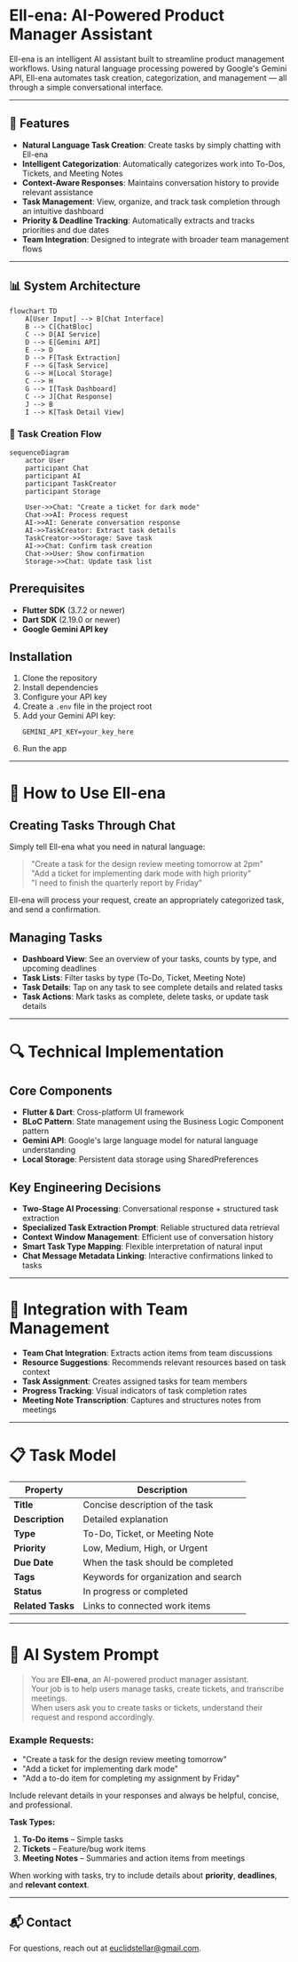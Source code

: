 # Ell-ena: AI-Powered Product Manager Assistant

Ell-ena is an intelligent AI assistant built to streamline product management workflows. Using natural language processing powered by Google's Gemini API, Ell-ena automates task creation, categorization, and management — all through a simple conversational interface.

---

## 🌟 Features

- **Natural Language Task Creation**: Create tasks by simply chatting with Ell-ena  
- **Intelligent Categorization**: Automatically categorizes work into To-Dos, Tickets, and Meeting Notes  
- **Context-Aware Responses**: Maintains conversation history to provide relevant assistance  
- **Task Management**: View, organize, and track task completion through an intuitive dashboard  
- **Priority & Deadline Tracking**: Automatically extracts and tracks priorities and due dates  
- **Team Integration**: Designed to integrate with broader team management flows  

---

## 📊 System Architecture
```mermaid
flowchart TD
    A[User Input] --> B[Chat Interface]
    B --> C[ChatBloc]
    C --> D[AI Service]
    D --> E[Gemini API]
    E --> D
    D --> F[Task Extraction]
    F --> G[Task Service]
    G --> H[Local Storage]
    C --> H
    G --> I[Task Dashboard]
    C --> J[Chat Response]
    J --> B
    I --> K[Task Detail View]
```

### 🔄 Task Creation Flow

```mermaid
sequenceDiagram
    actor User
    participant Chat
    participant AI
    participant TaskCreator
    participant Storage
    
    User->>Chat: "Create a ticket for dark mode"
    Chat->>AI: Process request
    AI->>AI: Generate conversation response
    AI->>TaskCreator: Extract task details
    TaskCreator->>Storage: Save task
    AI->>Chat: Confirm task creation
    Chat->>User: Show confirmation
    Storage->>Chat: Update task list
```

## Prerequisites
- **Flutter SDK** (3.7.2 or newer)  
- **Dart SDK** (2.19.0 or newer)  
- **Google Gemini API key**

## Installation
1. Clone the repository  
2. Install dependencies  
3. Configure your API key  
4. Create a `.env` file in the project root  
5. Add your Gemini API key:
    ```env
    GEMINI_API_KEY=your_key_here
    ```
6. Run the app

---

# 💬 How to Use Ell-ena

## Creating Tasks Through Chat
Simply tell Ell-ena what you need in natural language:

> "Create a task for the design review meeting tomorrow at 2pm"  
> "Add a ticket for implementing dark mode with high priority"  
> "I need to finish the quarterly report by Friday"

Ell-ena will process your request, create an appropriately categorized task, and send a confirmation.

## Managing Tasks
- **Dashboard View**: See an overview of your tasks, counts by type, and upcoming deadlines  
- **Task Lists**: Filter tasks by type (To-Do, Ticket, Meeting Note)  
- **Task Details**: Tap on any task to see complete details and related tasks  
- **Task Actions**: Mark tasks as complete, delete tasks, or update task details  

---

# 🔍 Technical Implementation

## Core Components
- **Flutter & Dart**: Cross-platform UI framework  
- **BLoC Pattern**: State management using the Business Logic Component pattern  
- **Gemini API**: Google's large language model for natural language understanding  
- **Local Storage**: Persistent data storage using SharedPreferences  

## Key Engineering Decisions
- **Two-Stage AI Processing**: Conversational response + structured task extraction  
- **Specialized Task Extraction Prompt**: Reliable structured data retrieval  
- **Context Window Management**: Efficient use of conversation history  
- **Smart Task Type Mapping**: Flexible interpretation of natural input  
- **Chat Message Metadata Linking**: Interactive confirmations linked to tasks  

---

# 📱 Integration with Team Management

- **Team Chat Integration**: Extracts action items from team discussions  
- **Resource Suggestions**: Recommends relevant resources based on task context  
- **Task Assignment**: Creates assigned tasks for team members  
- **Progress Tracking**: Visual indicators of task completion rates  
- **Meeting Note Transcription**: Captures and structures notes from meetings  

---

# 📋 Task Model

| Property       | Description                                |
|----------------|--------------------------------------------|
| **Title**      | Concise description of the task            |
| **Description**| Detailed explanation                       |
| **Type**       | To-Do, Ticket, or Meeting Note             |
| **Priority**   | Low, Medium, High, or Urgent               |
| **Due Date**   | When the task should be completed          |
| **Tags**       | Keywords for organization and search       |
| **Status**     | In progress or completed                   |
| **Related Tasks** | Links to connected work items           |

---

# 🧠 AI System Prompt

> You are **Ell-ena**, an AI-powered product manager assistant.  
> Your job is to help users manage tasks, create tickets, and transcribe meetings.  
> When users ask you to create tasks or tickets, understand their request and respond accordingly.

### Example Requests:
- "Create a task for the design review meeting tomorrow"  
- "Add a ticket for implementing dark mode"  
- "Add a to-do item for completing my assignment by Friday"

Include relevant details in your responses and always be helpful, concise, and professional.

**Task Types:**
1. **To-Do items** – Simple tasks  
2. **Tickets** – Feature/bug work items  
3. **Meeting Notes** – Summaries and action items from meetings

When working with tasks, try to include details about **priority**, **deadlines**, and **relevant context**.

---
## 📬 Contact

For questions, reach out at euclidstellar@gmail.com.
